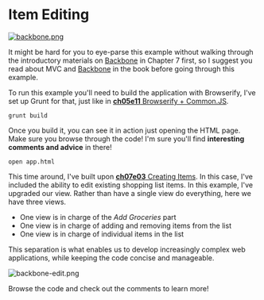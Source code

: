 # Item Editing

[![backbone.png][1]][2]

It might be hard for you to eye-parse this example without walking through the introductory materials on [Backbone][2] in Chapter 7 first, so I suggest you read about MVC and [Backbone][2] in the book before going through this example.

To run this example you'll need to build the application with Browserify, I've set up Grunt for that, just like in [**ch05e11** Browserify + Common.JS][4].

```shell
grunt build
```

Once you build it, you can see it in action just opening the HTML page. Make sure you browse through the code! I'm sure you'll find **interesting comments and advice** in there!

```shell
open app.html
```

This time around, I've built upon [**ch07e03** Creating Items][6]. In this case, I've included the ability to edit existing shopping list items. In this example, I've upgraded our view. Rather than have a single view do everything, here we have three views.

- One view is in charge of the _Add Groceries_ part
- One view is in charge of adding and removing items from the list
- One view is in charge of individual items in the list

This separation is what enables us to develop increasingly complex web applications, while keeping the code concise and manageable.

![backbone-edit.png][7]

Browse the code and check out the comments to learn more!

[1]: https://raw.github.com/bevacqua/buildfirst/master/images/backbone.png
[2]: http://backbonejs.org/ "Backbone.js MVC Framework"
[3]: http://browserify.org/
[4]: https://github.com/bevacqua/buildfirst/tree/master/ch05/11_browserify-cjs
[5]: http://mustache.github.io/
[6]: https://github.com/bevacqua/buildfirst/tree/master/ch07/03_creating-items
[7]: https://raw.github.com/bevacqua/buildfirst/master/images/backbone-edit.png
